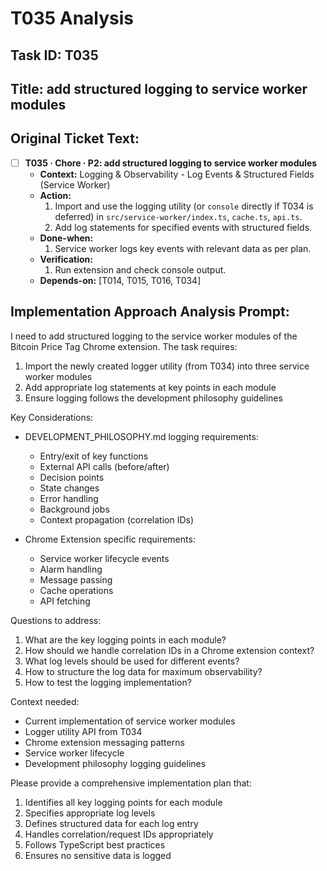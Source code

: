 # T035 Analysis

## Task ID: T035

## Title: add structured logging to service worker modules

## Original Ticket Text:
- [ ] **T035 · Chore · P2: add structured logging to service worker modules**
    - **Context:** Logging & Observability - Log Events & Structured Fields (Service Worker)
    - **Action:**
        1. Import and use the logging utility (or `console` directly if T034 is deferred) in `src/service-worker/index.ts`, `cache.ts`, `api.ts`.
        2. Add log statements for specified events with structured fields.
    - **Done-when:**
        1. Service worker logs key events with relevant data as per plan.
    - **Verification:**
        1. Run extension and check console output.
    - **Depends-on:** [T014, T015, T016, T034]

## Implementation Approach Analysis Prompt:

I need to add structured logging to the service worker modules of the Bitcoin Price Tag Chrome extension. The task requires:

1. Import the newly created logger utility (from T034) into three service worker modules
2. Add appropriate log statements at key points in each module
3. Ensure logging follows the development philosophy guidelines

Key Considerations:
- DEVELOPMENT_PHILOSOPHY.md logging requirements:
  - Entry/exit of key functions
  - External API calls (before/after)
  - Decision points
  - State changes
  - Error handling
  - Background jobs
  - Context propagation (correlation IDs)
  
- Chrome Extension specific requirements:
  - Service worker lifecycle events
  - Alarm handling
  - Message passing
  - Cache operations
  - API fetching

Questions to address:
1. What are the key logging points in each module?
2. How should we handle correlation IDs in a Chrome extension context?
3. What log levels should be used for different events?
4. How to structure the log data for maximum observability?
5. How to test the logging implementation?

Context needed:
- Current implementation of service worker modules
- Logger utility API from T034
- Chrome extension messaging patterns
- Service worker lifecycle
- Development philosophy logging guidelines

Please provide a comprehensive implementation plan that:
1. Identifies all key logging points for each module
2. Specifies appropriate log levels
3. Defines structured data for each log entry
4. Handles correlation/request IDs appropriately
5. Follows TypeScript best practices
6. Ensures no sensitive data is logged